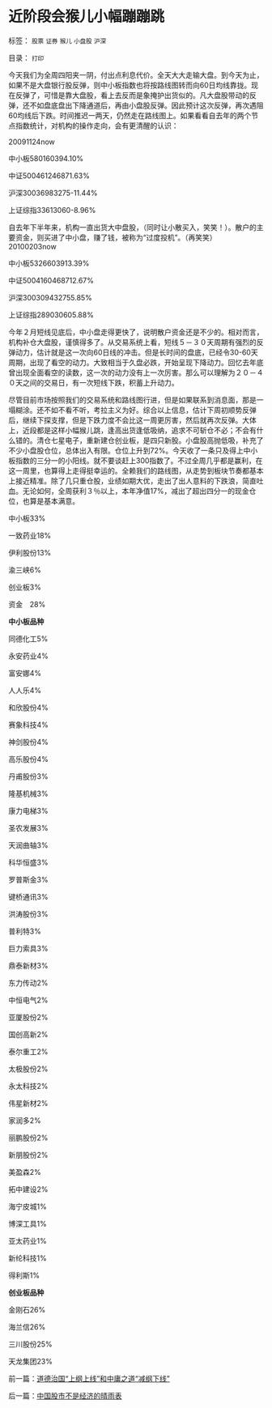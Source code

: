 # 近阶段会猴儿小幅蹦蹦跳

标签： `股票` `证券` `猴儿` `小盘股` `沪深` 

目录： `打印`

今天我们为全周四阳夹一阴，付出点利息代价。全天大大走输大盘。到今天为止，如果不是大盘银行股反弹，则中小板指数也将按路线图转而向60日均线靠拢。现在反弹了，可惜是靠大盘股，看上去反而是象掩护出货似的。凡大盘股带动的反弹，还不如盘底盘出下降通道后，再由小盘股反弹。因此预计这次反弹，再次遇阻60均线后下跌。时间推迟一两天，仍然走在路线图上。如果看看自去年的两个节点指数统计，对机构的操作走向，会有更清醒的认识：

20091124now

中小板580160394.10%

中证500461246871.63%

沪深30036983275-11.44%

上证综指33613060-8.96%

自去年下半年来，机构一直出货大中盘股，（同时让小散买入，笑笑！）。散户的主要资金，则买进了中小盘，赚了钱，被称为“过度投机”。（再笑笑）20100203now

中小板5326603913.39%

中证5004160468712.67%

沪深300309432755.85%

上证综指289030605.88%

今年２月短线见底后，中小盘走得更快了，说明散户资金还是不少的。相对而言，机构补仓大盘股，谨慎得多了。从交易系统上看，短线５－３０天周期有强烈的反弹动力，估计就是这一次向60日线的冲击。但是长时间的盘底，已经令30-60天周期，出现了看空的动力。大致相当于久盘必跌，开始呈现下降动力。回忆去年底曾出现全面看空的读数，这一次的动力没有上一次厉害。那么可以理解为２０－４０天之间的交易日，有一次短线下跌，积蓄上升动力。



尽管目前市场按照我们的交易系统和路线图行进，但是如果联系到消息面，那是一塌糊涂。还不如不看不听，考拉主义为好。综合以上信息，估计下周初顺势反弹后，继续下探支撑，但是下跌力度不会比这一周更厉害，然后就再次反弹。大体上，近段都是这样小幅猴儿跳，逢高出货逢低吸纳，追求不可斩仓不必；不会有什么错的。清仓七星电子，重新建仓创业板，是四只新股。小盘股高抛低吸，补充了不少小盘股仓位，总体出入有限。仓位上升到72%。今天收了一条只及得上中小板指数的三分一的小阳线。就不要谈赶上300指数了。不过全周几乎都是赢利，在这一周里，也算得上走得挺幸运的。全赖我们的路线图，从走势到板块节奏都基本上接近精准。除了几只重仓股，业绩如期大优，走出了出人意料的下跌浪，简直吐血。无论如何，全周获利３％以上，本年净值17%，减出了超出四分一的现金仓位，也算是基本满意。

中小板33%

一致药业18%

伊利股份13%

渝三峡6%

创业板3%

资金　28%



**中小板品种**

同德化工5%

永安药业4%

富安娜4%

人人乐4%

和欣股份4%

赛象科技4%

神剑股份4%

高乐股份4%

丹甫股份3%

隆基机械3%

康力电梯3%

圣农发展3%

天润曲轴3%

科华恒盛3%

罗普斯金3%

键桥通讯3%

洪涛股份3%

普利特3%

巨力索具3%

鼎泰新材3%

东力传动2%

中恒电气2%

亚厦股份2%

国创高新2%

泰尔重工2%

太极股份2%

永太科技2%

伟星新材2%

家润多2%

丽鹏股份2%

新朋股份2%

美盈森2%

拓中建设2%

海宁皮城1%

博深工具1%

亚太药业1%

新纶科技1%

得利斯1%



**创业板品种**

金刚石26%

海兰信26%

三川股份25%

天龙集团23%





前一篇：[道德治国“上纲上线”和中庸之道“减纲下线”](../../../2010/3/26/道德治国“上纲上线”和中庸之道“减纲下线”.md)

后一篇：[中国股市不是经济的晴雨表](../../../2010/3/26/中国股市不是经济的晴雨表.md)